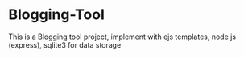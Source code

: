 # Blogging-Tool
This is a Blogging tool project, implement with ejs templates, node js (express), sqlite3 for data storage

